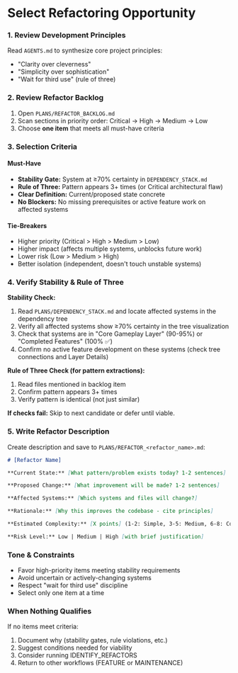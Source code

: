 # Select Refactoring Opportunity

### 1. Review Development Principles

Read `AGENTS.md` to synthesize core project principles:
- "Clarity over cleverness"
- "Simplicity over sophistication"
- "Wait for third use" (rule of three)

### 2. Review Refactor Backlog

1. Open `PLANS/REFACTOR_BACKLOG.md`
2. Scan sections in priority order: Critical → High → Medium → Low
3. Choose **one item** that meets all must-have criteria

### 3. Selection Criteria

#### Must-Have
- **Stability Gate:** System at ≥70% certainty in `DEPENDENCY_STACK.md`
- **Rule of Three:** Pattern appears 3+ times (or Critical architectural flaw)
- **Clear Definition:** Current/proposed state concrete
- **No Blockers:** No missing prerequisites or active feature work on affected systems

#### Tie-Breakers
- Higher priority (Critical > High > Medium > Low)
- Higher impact (affects multiple systems, unblocks future work)
- Lower risk (Low > Medium > High)
- Better isolation (independent, doesn't touch unstable systems)

### 4. Verify Stability & Rule of Three

**Stability Check:**
1. Read `PLANS/DEPENDENCY_STACK.md` and locate affected systems in the dependency tree
2. Verify all affected systems show ≥70% certainty in the tree visualization
3. Check that systems are in "Core Gameplay Layer" (90-95%) or "Completed Features" (100% ✅)
4. Confirm no active feature development on these systems (check tree connections and Layer Details)

**Rule of Three Check (for pattern extractions):**
1. Read files mentioned in backlog item
2. Confirm pattern appears 3+ times
3. Verify pattern is identical (not just similar)

**If checks fail:** Skip to next candidate or defer until viable.

### 5. Write Refactor Description

Create description and save to `PLANS/REFACTOR_<refactor_name>.md`:

```markdown
# [Refactor Name]

**Current State:** [What pattern/problem exists today? 1-2 sentences]

**Proposed Change:** [What improvement will be made? 1-2 sentences]

**Affected Systems:** [Which systems and files will change?]

**Rationale:** [Why this improves the codebase - cite principles]

**Estimated Complexity:** [X points] (1-2: Simple, 3-5: Medium, 6-8: Complex)

**Risk Level:** Low | Medium | High [with brief justification]
```

### Tone & Constraints

- Favor high-priority items meeting stability requirements
- Avoid uncertain or actively-changing systems
- Respect "wait for third use" discipline
- Select only one item at a time

### When Nothing Qualifies

If no items meet criteria:
1. Document why (stability gates, rule violations, etc.)
2. Suggest conditions needed for viability
3. Consider running IDENTIFY_REFACTORS
4. Return to other workflows (FEATURE or MAINTENANCE)
